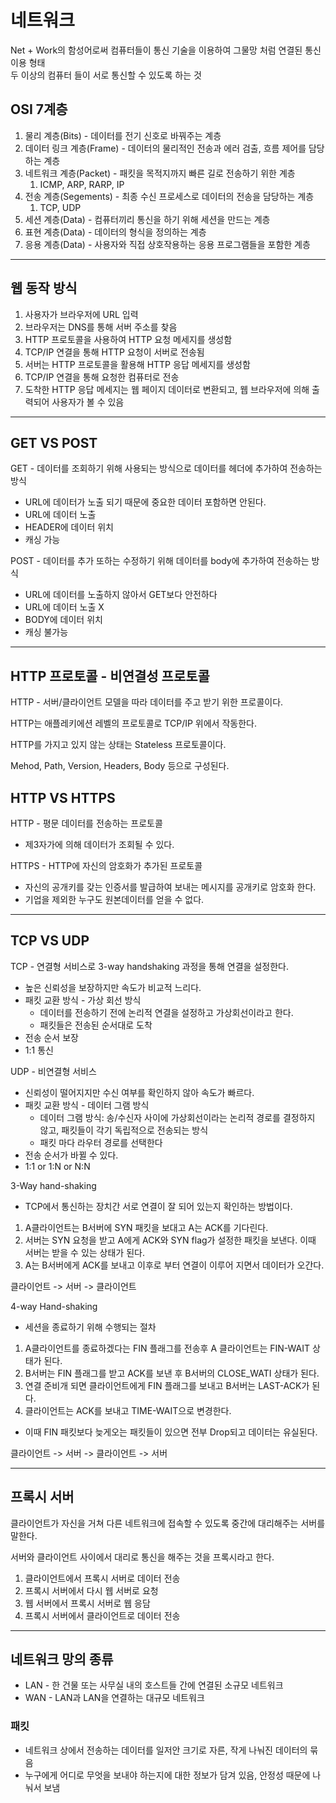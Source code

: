 # 네트워크

Net + Work의 함성어로써 컴퓨터들이 통신 기술을 이용하여 그물망 처럼 연결된 통신 이용 형태<br>
두 이상의 컴퓨터 들이 서로 통신할 수 있도록 하는 것

## OSI 7계층

1. 물리 계층(Bits) - 데이터를 전기 신호로 바꿔주는 계층
2. 데이터 링크 계층(Frame) - 데이터의 물리적인 전송과 에러 검출, 흐름 제어를 담당하는 계층
3. 네트워크 계층(Packet) - 패킷을 목적지까지 빠른 길로 전송하기 위한 계층
   1. ICMP, ARP, RARP, IP
4. 전송 계층(Segements) - 최종 수신 프로세스로 데이터의 전송을 담당하는 계층
   1. TCP, UDP
5. 세션 계층(Data) - 컴퓨터끼리 통신을 하기 위해 세션을 만드는 계층
6. 표현 계층(Data) - 데이터의 형식을 정의하는 계층
7. 응용 계층(Data) - 사용자와 직접 상호작용하는 응용 프로그램들을 포함한 계층

<hr>

## 웹 동작 방식

1. 사용자가 브라우저에 URL 입력
2. 브라우저는 DNS를 통해 서버 주소를 찾음
3. HTTP 프로토콜을 사용하여 HTTP 요청 메세지를 생성함
4. TCP/IP 연결을 통해 HTTP 요청이 서버로 전송됨
5. 서버는 HTTP 프로토콜을 활용해 HTTP 응답 메세지를 생성함
6. TCP/IP 연결을 통해 요청한 컴퓨터로 전송
7. 도착한 HTTP 응답 메세지는 웹 페이지 데이터로 변환되고, 웹 브라우저에 의해 출력되어 사용자가 볼 수 있음

<hr>

## GET VS POST

GET - 데이터를 조회하기 위해 사용되는 방식으로 데이터를 헤더에 추가하여 전송하는 방식

- URL에 데이터가 노출 되기 때문에 중요한 데이터 포함하면 안된다.
- URL에 데이터 노출
- HEADER에 데이터 위치
- 캐싱 가능

POST - 데이터를 추가 또하는 수정하기 위해 데이터를 body에 추가하여 전송하는 방식

- URL에 데이터를 노출하지 않아서 GET보다 안전하다
- URL에 데이터 노출 X
- BODY에 데이터 위치
- 캐싱 불가능

<hr>

## HTTP 프로토콜 - 비연결성 프로토콜

HTTP - 서버/클라이언트 모델을 따라 데이터를 주고 받기 위한 프로콜이다.

HTTP는 애플레키에션 레벨의 프로토콜로 TCP/IP 위에서 작동한다.

HTTP를 가지고 있지 않는 상태는 Stateless 프로토콜이다.

Mehod, Path, Version, Headers, Body 등으로 구성된다.

## HTTP VS HTTPS

HTTP - 평문 데이터를 전송하는 프로토콜

- 제3자가에 의해 데이터가 조회될 수 있다.

HTTPS - HTTP에 자신의 암호화가 추가된 프로토콜

- 자신의 공개키를 갖는 인증서를 발급하여 보내는 메시지를 공개키로 암호화 한다.
- 기업을 제외한 누구도 원본데이터를 얻을 수 없다.

<hr>

## TCP VS UDP

TCP - 연결형 서비스로 3-way handshaking 과정을 통해 연결을 설정한다.

- 높은 신뢰성을 보장하지만 속도가 비교적 느리다.
- 패킷 교환 방식 - 가상 회선 방식
  - 데이터를 전송하기 전에 논리적 연결을 설정하고 가상회선이라고 한다.
  - 패킷들은 전송된 순서대로 도착
- 전송 순서 보장
- 1:1 통신

UDP - 비연결형 서비스

- 신뢰성이 떨어지지만 수신 여부를 확인하지 않아 속도가 빠르다.
- 패킷 교환 방식 - 데이터 그램 방식
  - 데이터 그램 방식: 송/수신자 사이에 가상회선이라는 논리적 경로를 결정하지 않고, 패킷들이 각기 독립적으로 전송되는 방식
  - 패킷 마다 라우터 경로를 선택한다
- 전송 순서가 바뀔 수 있다.
- 1:1 or 1:N or N:N

3-Way hand-shaking

- TCP에서 통신하는 장치간 서로 연결이 잘 되어 있는지 확인하는 방법이다.

1. A클라이언트는 B서버에 SYN 패킷을 보대고 A는 ACK를 기다린다.
2. 서버는 SYN 요청을 받고 A에게 ACK와 SYN flag가 설정한 패킷을 보낸다. 이때 서버는 받을 수 있는 상태가 된다.
3. A는 B서버에게 ACK를 보내고 이후로 부터 연결이 이루어 지면서 데이터가 오간다.

클라이언트 -> 서버 -> 클라이언트

4-way Hand-shaking

- 세션을 종료하기 위해 수행되는 절차

1. A클라이언트를 종료하겠다는 FIN 플래그를 전송후 A 클라이언트는 FIN-WAIT 상태가 된다.
2. B서버는 FIN 플래그를 받고 ACK를 보낸 후 B서버의 CLOSE_WATI 상태가 된다.
3. 연결 준비개 되면 클라이언트에게 FIN 플래그를 보내고 B서버는 LAST-ACK가 된다.
4. 클라이언트는 ACK를 보내고 TIME-WAIT으로 변경한다.

- 이때 FIN 패킷보다 늦게오는 패킷들이 있으면 전부 Drop되고 데이터는 유실된다.

클라이언트 -> 서버 -> 클라이언트 -> 서버

<hr>

## 프록시 서버

클라이언트가 자신을 거쳐 다른 네트워크에 접속할 수 있도록 중간에 대리해주는 서버를 말한다.

서버와 클라이언트 사이에서 대리로 통신을 해주는 것을 프록시라고 한다.

1. 클라이언트에서 프록시 서버로 데이터 전송
2. 프록시 서버에서 다시 웹 서버로 요청
3. 웹 서버에서 프록시 서버로 웹 응담
4. 프록시 서버에서 클라이언트로 데이터 전송

<hr>

## 네트워크 망의 종류

- LAN - 한 건물 또는 사무실 내의 호스트들 간에 연결된 소규모 네트워크
- WAN - LAN과 LAN을 연결하는 대규모 네트워크

### 패킷

- 네트워크 상에서 전송하는 데이터를 일저안 크기로 자른, 작게 나눠진 데이터의 묶음
- 누구에게 어디로 무엇을 보내야 하는지에 대한 정보가 담겨 있음, 안정성 때문에 나눠서 보냄
